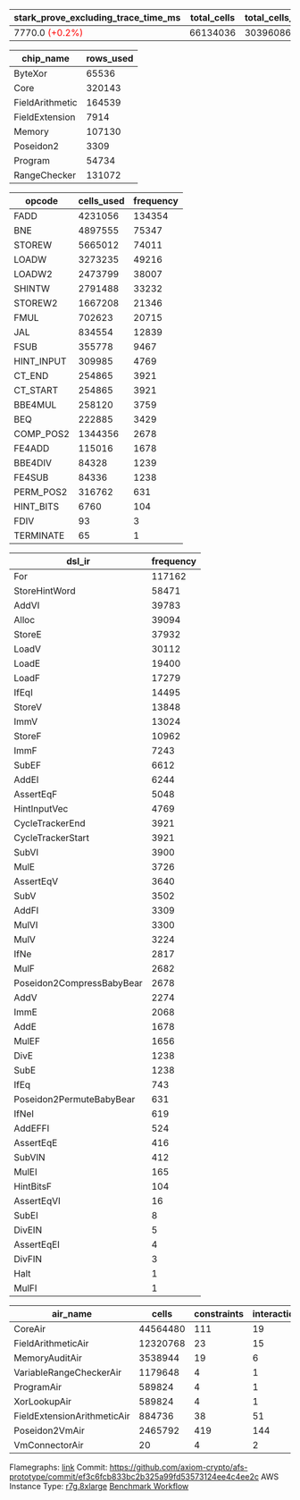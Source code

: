 | stark_prove_excluding_trace_time_ms | total_cells | total_cells_used | trace_gen_time_ms | verify_program_compile_ms |
| --- | --- | --- | --- | --- |
| 7770.0 <span style="color: red">(+0.2%)</span> | 66134036 | 30396086 | 1678.0 <span style="color: red">(+0.6%)</span> | 51.0 <span style="color: red">(+2.0%)</span> |

| chip_name | rows_used |
| --- | --- |
| ByteXor | 65536 |
| Core | 320143 |
| FieldArithmetic | 164539 |
| FieldExtension | 7914 |
| Memory | 107130 |
| Poseidon2 | 3309 |
| Program | 54734 |
| RangeChecker | 131072 |

| opcode | cells_used | frequency |
| --- | --- | --- |
| FADD | 4231056 | 134354 |
| BNE | 4897555 | 75347 |
| STOREW | 5665012 | 74011 |
| LOADW | 3273235 | 49216 |
| LOADW2 | 2473799 | 38007 |
| SHINTW | 2791488 | 33232 |
| STOREW2 | 1667208 | 21346 |
| FMUL | 702623 | 20715 |
| JAL | 834554 | 12839 |
| FSUB | 355778 | 9467 |
| HINT_INPUT | 309985 | 4769 |
| CT_END | 254865 | 3921 |
| CT_START | 254865 | 3921 |
| BBE4MUL | 258120 | 3759 |
| BEQ | 222885 | 3429 |
| COMP_POS2 | 1344356 | 2678 |
| FE4ADD | 115016 | 1678 |
| BBE4DIV | 84328 | 1239 |
| FE4SUB | 84336 | 1238 |
| PERM_POS2 | 316762 | 631 |
| HINT_BITS | 6760 | 104 |
| FDIV | 93 | 3 |
| TERMINATE | 65 | 1 |

| dsl_ir | frequency |
| --- | --- |
| For | 117162 |
| StoreHintWord | 58471 |
| AddVI | 39783 |
| Alloc | 39094 |
| StoreE | 37932 |
| LoadV | 30112 |
| LoadE | 19400 |
| LoadF | 17279 |
| IfEqI | 14495 |
| StoreV | 13848 |
| ImmV | 13024 |
| StoreF | 10962 |
| ImmF | 7243 |
| SubEF | 6612 |
| AddEI | 6244 |
| AssertEqF | 5048 |
| HintInputVec | 4769 |
| CycleTrackerEnd | 3921 |
| CycleTrackerStart | 3921 |
| SubVI | 3900 |
| MulE | 3726 |
| AssertEqV | 3640 |
| SubV | 3502 |
| AddFI | 3309 |
| MulVI | 3300 |
| MulV | 3224 |
| IfNe | 2817 |
| MulF | 2682 |
| Poseidon2CompressBabyBear | 2678 |
| AddV | 2274 |
| ImmE | 2068 |
| AddE | 1678 |
| MulEF | 1656 |
| DivE | 1238 |
| SubE | 1238 |
| IfEq | 743 |
| Poseidon2PermuteBabyBear | 631 |
| IfNeI | 619 |
| AddEFFI | 524 |
| AssertEqE | 416 |
| SubVIN | 412 |
| MulEI | 165 |
| HintBitsF | 104 |
| AssertEqVI | 16 |
| SubEI | 8 |
| DivEIN | 5 |
| AssertEqEI | 4 |
| DivFIN | 3 |
| Halt | 1 |
| MulFI | 1 |

| air_name | cells | constraints | interactions | main_cols | perm_cols | prep_cols | quotient_deg | rows |
| --- | --- | --- | --- | --- | --- | --- | --- | --- |
| CoreAir | 44564480 | 111 | 19 | 65 | 20 | 0 | 8 | 524288 |
| FieldArithmeticAir | 12320768 | 23 | 15 | 31 | 16 | 0 | 8 | 262144 |
| MemoryAuditAir | 3538944 | 19 | 6 | 19 | 8 | 0 | 8 | 131072 |
| VariableRangeCheckerAir | 1179648 | 4 | 1 | 1 | 8 | 2 | 1 | 131072 |
| ProgramAir | 589824 | 4 | 1 | 1 | 8 | 9 | 1 | 65536 |
| XorLookupAir | 589824 | 4 | 1 | 1 | 8 | 3 | 1 | 65536 |
| FieldExtensionArithmeticAir | 884736 | 38 | 51 | 68 | 40 | 0 | 8 | 8192 |
| Poseidon2VmAir | 2465792 | 419 | 144 | 502 | 100 | 0 | 8 | 4096 |
| VmConnectorAir | 20 | 4 | 2 | 2 | 8 | 1 | 2 | 2 |



Flamegraphs: [link](https://github.com/axiom-crypto/afs-prototype/actions/runs/11021611641/artifacts/1973853775)
Commit: https://github.com/axiom-crypto/afs-prototype/commit/ef3c6fcb833bc2b325a99fd53573124ee4c4ee2c
AWS Instance Type: [r7g.8xlarge](https://instances.vantage.sh/aws/ec2/r7g.8xlarge)
[Benchmark Workflow](https://github.com/axiom-crypto/afs-prototype/actions/runs/11021611641)
